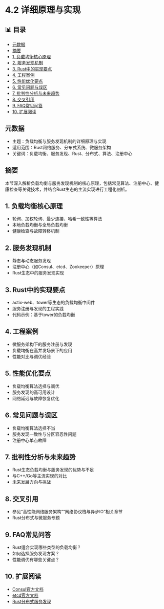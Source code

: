 ﻿# 4.2 详细原理与实现


## 📊 目录

- [元数据](#元数据)
- [摘要](#摘要)
- [1. 负载均衡核心原理](#1-负载均衡核心原理)
- [2. 服务发现机制](#2-服务发现机制)
- [3. Rust中的实现要点](#3-rust中的实现要点)
- [4. 工程案例](#4-工程案例)
- [5. 性能优化要点](#5-性能优化要点)
- [6. 常见问题与误区](#6-常见问题与误区)
- [7. 批判性分析与未来趋势](#7-批判性分析与未来趋势)
- [8. 交叉引用](#8-交叉引用)
- [9. FAQ常见问答](#9-faq常见问答)
- [10. 扩展阅读](#10-扩展阅读)


## 元数据

- 主题：负载均衡与服务发现机制的详细原理与实现
- 适用范围：Rust网络服务、分布式系统、微服务架构
- 关键词：负载均衡、服务发现、Rust、分布式、算法、注册中心

## 摘要

本节深入解析负载均衡与服务发现机制的核心原理，包括常见算法、注册中心、健康检查等关键技术，并结合Rust生态的主流实现进行工程化剖析。

## 1. 负载均衡核心原理

- 轮询、加权轮询、最少连接、哈希一致性等算法
- 本地负载均衡与全局负载均衡
- 健康检查与故障转移机制

## 2. 服务发现机制

- 静态与动态服务发现
- 注册中心（如Consul、etcd、Zookeeper）原理
- Rust生态中的服务发现实现

## 3. Rust中的实现要点

- actix-web、tower等生态的负载均衡中间件
- 服务注册与发现的工程实践
- 代码示例：基于tower的负载均衡

## 4. 工程案例

- 微服务架构下的服务注册与发现
- 负载均衡在高并发场景下的应用
- 性能对比与调优经验

## 5. 性能优化要点

- 负载均衡算法选择与调优
- 服务发现的高可用设计
- 网络延迟与故障恢复优化

## 6. 常见问题与误区

- 负载均衡算法选择不当
- 服务发现一致性与分区容忍性问题
- 注册中心单点故障

## 7. 批判性分析与未来趋势

- Rust生态负载均衡与服务发现的优势与不足
- 与C++/Go等主流实现的对比
- 未来发展方向与挑战

## 8. 交叉引用

- 参见“高性能网络服务架构”“网络协议栈与异步IO”相关章节
- Rust分布式与微服务专题

## 9. FAQ常见问答

- Rust适合实现哪些类型的负载均衡？
- 如何选择服务发现方案？
- 性能调优有哪些关键点？

## 10. 扩展阅读

- [Consul官方文档](https://www.consul.io/docs)
- [etcd官方文档](https://etcd.io/docs)
- [Rust分布式服务发现](https://github.com/rust-lang/awesome-rust#distributed-systems)
